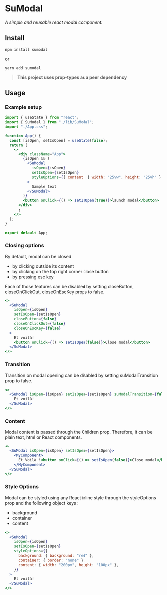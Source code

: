 # SuModal

_A simple and reusable react modal component._

## Install

```
npm install sumodal
```

or

```
yarn add sumodal
```

>  **This project uses prop-types as a peer dependency**


## Usage

### Example setup

```jsx
import { useState } from "react";
import { SuModal } from "./lib/SuModal";
import "./App.css";

function App() {
  const [isOpen, setIsOpen] = useState(false);
  return (
    <>
      <div className="App">
        {isOpen && (
          <SuModal
            isOpen={isOpen}
            setIsOpen={setIsOpen}
            styleOptions={{ content: { width: "25vw", height: "25vh" } }}
          >
            Sample text
          </SuModal>
        )}
        <button onClick={() => setIsOpen(true)}>launch modal</button>
      </div>
      ;
    </>
  );
}

export default App;
```

### Closing options

By default, modal can be closed

- by clicking outside its content
- by clicking on the top right corner close button
- by pressing esc key

Each of those features can be disabled by setting closeButton, closeOnClickOut, closeOnEscKey props to false.

```jsx
<>
  <SuModal
    isOpen={isOpen}
    setIsOpen={setIsOpen}
    closeButton={false}
    closeOnClickOut={false}
    closeOnEscKey={false}
  >
    Et voilà!
    <button onClick={() => setIsOpen(false)}>Close modal</button>
  </SuModal>
</>
```

### Transition

Transition on modal opening can be disabled by setting suModalTransition prop to false.

```jsx
<>
  <SuModal isOpen={isOpen} setIsOpen={setIsOpen} suModalTransition={false}>
    Et voilà!
  </SuModal>
</>
```

### Content

Modal content is passed through the Children prop.
Therefore, it can be plain text, html or React components.

```jsx
<>
  <SuModal isOpen={isOpen} setIsOpen={setIsOpen}>
    <MyComponent>
      Et Voilà !<button onClick={() => setIsOpen(false)}>Close modal</button>
    </MyComponent>
  </SuModal>
</>
```

### Style Options

Modal can be styled using any React inline style through the styleOptions prop and the following object keys :

- background
- container
- content

```jsx
<>
  <SuModal
    isOpen={isOpen}
    setIsOpen={setIsOpen}
    styleOptions={{
      background: { background: "red" },
      container: { border: "none" },
      content: { width: "200px", height: "100px" },
    }}
  >
    Et voilà!
  </SuModal>
</>
```
